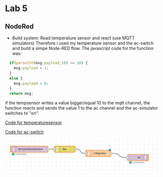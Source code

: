# Lab 5
## NodeRed
* Build system: Read temperature sensor and react (use MQTT simulators) 
Therefore i used my temperature sensor and the ac-switch and build a simpe Node-RED flow.
The javascript code for the function was:
```javascript
  if(parseInt(msg.payload,10) >= 10) {
    msg.payload = 1;
  }
  else {
    msg.payload = 0;
  }
  return msg;
```
if the tempsensor writes a value bigger/equal 10 to the mqtt channel, 
the function reacts and sends the value 1 to the ac channel and the ac-simulator switches to "on".

[Code for temperaturesensor](https://github.com/Witzeneder/IoT/blob/master/%C3%9Cbungen/20_Nov_2018/tempsensor.py)

[Code for ac-switch](https://github.com/Witzeneder/IoT/blob/master/%C3%9Cbungen/20_Nov_2018/acswitch.py)

<img src="node-red.png"
     alt="node-red"
     style="float: left; margin-right: 10px;" />
